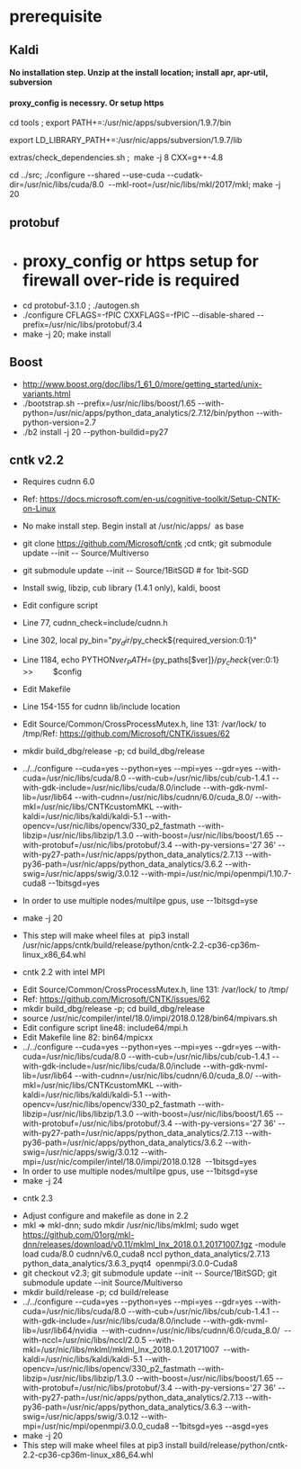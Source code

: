 # prerequisite

## Kaldi
#### No installation step. Unzip at the install location; install apr, apr-util, subversion
#### proxy_config is necessry. Or setup https

cd tools ; export PATH+=:/usr/nic/apps/subversion/1.9.7/bin

export LD_LIBRARY_PATH+=:/usr/nic/apps/subversion/1.9.7/lib

extras/check_dependencies.sh ;  make -j 8 CXX=g++-4.8

cd ../src; ./configure --shared --use-cuda --cudatk-dir=/usr/nic/libs/cuda/8.0  --mkl-root=/usr/nic/libs/mkl/2017/mkl; make -j 20


## protobuf
* # proxy_config or https setup for firewall over-ride is required
* cd protobuf-3.1.0 ; ./autogen.sh 
* ./configure CFLAGS=-fPIC CXXFLAGS=-fPIC --disable-shared --prefix=/usr/nic/libs/protobuf/3.4
* make -j 20; make install 


## Boost
- http://www.boost.org/doc/libs/1_61_0/more/getting_started/unix-variants.html
- ./bootstrap.sh --prefix=/usr/nic/libs/boost/1.65 --with-python=/usr/nic/apps/python_data_analytics/2.7.12/bin/python --with-python-version=2.7
- ./b2 install -j 20 --python-buildid=py27


## cntk v2.2
- Requires cudnn 6.0 
- Ref: https://docs.microsoft.com/en-us/cognitive-toolkit/Setup-CNTK-on-Linux
- No make install step. Begin install at /usr/nic/apps/  as base
- git clone https://github.com/Microsoft/cntk ;cd cntk; git submodule update --init -- Source/Multiverso 
- git submodule update --init -- Source/1BitSGD # for 1bit-SGD
- Install swig, libzip, cub library (1.4.1 only), kaldi, boost
- Edit configure script
- Line 77, cudnn_check=include/cudnn.h
- Line 302, local py_bin="$py_dir/$py_check${required_version:0:1}"
- Line 1184, echo PYTHON${ver}_PATH=${py_paths[$ver]}/$py_check${ver:0:1} >>         $config
- Edit Makefile
- Line 154-155 for cudnn lib/include location

- Edit Source/Common/CrossProcessMutex.h, line 131: /var/lock/ to /tmp/Ref: https://github.com/Microsoft/CNTK/issues/62
- mkdir build_dbg/release -p; cd build_dbg/release
- ../../configure --cuda=yes --python=yes --mpi=yes --gdr=yes --with-cuda=/usr/nic/libs/cuda/8.0 --with-cub=/usr/nic/libs/cub/cub-1.4.1 --with-gdk-include=/usr/nic/libs/cuda/8.0/include --with-gdk-nvml-lib=/usr/lib64 --with-cudnn=/usr/nic/libs/cudnn/6.0/cuda_8.0/ --with-mkl=/usr/nic/libs/CNTKcustomMKL --with-kaldi=/usr/nic/libs/kaldi/kaldi-5.1 --with-opencv=/usr/nic/libs/opencv/330_p2_fastmath --with-libzip=/usr/nic/libs/libzip/1.3.0 --with-boost=/usr/nic/libs/boost/1.65 --with-protobuf=/usr/nic/libs/protobuf/3.4 --with-py-versions='27 36' --with-py27-path=/usr/nic/apps/python_data_analytics/2.7.13 --with-py36-path=/usr/nic/apps/python_data_analytics/3.6.2 --with-swig=/usr/nic/apps/swig/3.0.12 --with-mpi=/usr/nic/mpi/openmpi/1.10.7-cuda8 --1bitsgd=yes
- In order to use multiple nodes/multilpe gpus, use --1bitsgd=yse
- make -j 20
- This step will make wheel files at  pip3 install /usr/nic/apps/cntk/build/release/python/cntk-2.2-cp36-cp36m-linux_x86_64.whl


* cntk 2.2 with intel MPI
- Edit Source/Common/CrossProcessMutex.h, line 131: /var/lock/ to /tmp/
- Ref: https://github.com/Microsoft/CNTK/issues/62
- mkdir build_dbg/release -p; cd build_dbg/release
- source /usr/nic/compiler/intel/18.0/impi/2018.0.128/bin64/mpivars.sh 
- Edit configure script line48: include64/mpi.h
- Edit Makefile line 82: bin64/mpicxx
- ../../configure --cuda=yes --python=yes --mpi=yes --gdr=yes --with-cuda=/usr/nic/libs/cuda/8.0 --with-cub=/usr/nic/libs/cub/cub-1.4.1 --with-gdk-include=/usr/nic/libs/cuda/8.0/include --with-gdk-nvml-lib=/usr/lib64 --with-cudnn=/usr/nic/libs/cudnn/6.0/cuda_8.0/ --with-mkl=/usr/nic/libs/CNTKcustomMKL --with-kaldi=/usr/nic/libs/kaldi/kaldi-5.1 --with-opencv=/usr/nic/libs/opencv/330_p2_fastmath --with-libzip=/usr/nic/libs/libzip/1.3.0 --with-boost=/usr/nic/libs/boost/1.65 --with-protobuf=/usr/nic/libs/protobuf/3.4 --with-py-versions='27 36' --with-py27-path=/usr/nic/apps/python_data_analytics/2.7.13 --with-py36-path=/usr/nic/apps/python_data_analytics/3.6.2 --with-swig=/usr/nic/apps/swig/3.0.12 --with-mpi=/usr/nic/compiler/intel/18.0/impi/2018.0.128  --1bitsgd=yes
- In order to use multiple nodes/multilpe gpus, use --1bitsgd=yse
- make -j 24


* cntk 2.3
- Adjust configure and makefile as done in 2.2
- mkl => mkl-dnn; sudo mkdir /usr/nic/libs/mklml; sudo wget https://github.com/01org/mkl-dnn/releases/download/v0.11/mklml_lnx_2018.0.1.20171007.tgz 
-module load cuda/8.0 cudnn/v6.0_cuda8 nccl python_data_analytics/2.7.13 python_data_analytics/3.6.3_pyqt4  openmpi/3.0.0-Cuda8
- git checkout v2.3; git submodule update --init -- Source/1BitSGD; git submodule update --init Source/Multiverso
- mkdir build/release -p; cd build/release
- ../../configure --cuda=yes --python=yes --mpi=yes --gdr=yes --with-cuda=/usr/nic/libs/cuda/8.0 --with-cub=/usr/nic/libs/cub/cub-1.4.1 --with-gdk-include=/usr/nic/libs/cuda/8.0/include --with-gdk-nvml-lib=/usr/lib64/nvidia  --with-cudnn=/usr/nic/libs/cudnn/6.0/cuda_8.0/  --with-nccl=/usr/nic/libs/nccl/2.0.5 --with-mkl=/usr/nic/libs/mklml/mklml_lnx_2018.0.1.20171007  --with-kaldi=/usr/nic/libs/kaldi/kaldi-5.1 --with-opencv=/usr/nic/libs/opencv/330_p2_fastmath --with-libzip=/usr/nic/libs/libzip/1.3.0 --with-boost=/usr/nic/libs/boost/1.65 --with-protobuf=/usr/nic/libs/protobuf/3.4 --with-py-versions='27 36' --with-py27-path=/usr/nic/apps/python_data_analytics/2.7.13 --with-py36-path=/usr/nic/apps/python_data_analytics/3.6.3 --with-swig=/usr/nic/apps/swig/3.0.12 --with-mpi=/usr/nic/mpi/openmpi/3.0.0_cuda8 --1bitsgd=yes --asgd=yes
- make -j 20
- This step will make wheel files at pip3 install build/release/python/cntk-2.2-cp36-cp36m-linux_x86_64.whl

